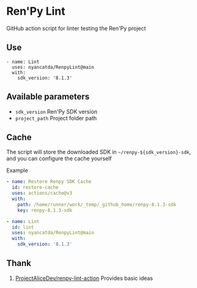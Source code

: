 # Ren'Py Lint
GitHub action script for linter testing the Ren'Py project

## Use
``` yarn
- name: Lint
  uses: nyancatda/RenpyLint@main
  with:
    sdk_version: '8.1.3'
```

## Available parameters
- `sdk_version` Ren'Py SDK version
- `project_path` Project folder path

## Cache
The script will store the downloaded SDK in `~/renpy-${sdk_version}-sdk`, and you can configure the cache yourself

Example
``` yml
- name: Restore Renpy SDK Cache
  id: restore-cache
  uses: actions/cache@v3
  with:
    path: /home/runner/work/_temp/_github_home/renpy-8.1.3-sdk
    key: renpy-8.1.3-sdk

- name: Lint
  id: lint
  uses: nyancatda/RenpyLint@main
  with:
    sdk_version: '8.1.3'
```

## Thank
1. [ProjectAliceDev/renpy-lint-action](https://github.com/ProjectAliceDev/renpy-lint-action) Provides basic ideas